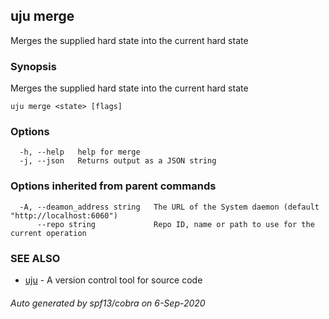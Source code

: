 ## uju merge

Merges the supplied hard state into the current hard state

### Synopsis

Merges the supplied hard state into the current hard state

```
uju merge <state> [flags]
```

### Options

```
  -h, --help   help for merge
  -j, --json   Returns output as a JSON string
```

### Options inherited from parent commands

```
  -A, --deamon_address string   The URL of the System daemon (default "http://localhost:6060")
      --repo string             Repo ID, name or path to use for the current operation
```

### SEE ALSO

* [uju](uju.md)	 - A version control tool for source code

###### Auto generated by spf13/cobra on 6-Sep-2020
